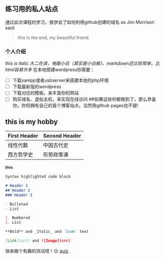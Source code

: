 ## 练习用的私人站点

通过此次课程的学习，我学会了如何利用github创建的域名
as Jim Morrison said:
> this is the end, my beautiful friend.

### 个人介绍
_this is italic_
_大二在读，电脑小白（其实是小白痴）。markdown还比较简单，比html容易许多_
在本地搭建wordpress你需要：
- [ ] 下载xampp或者usbserver来搭建本地的php环境
- [ ] 下载最新版的wordpress
- [ ] 下载对应的模板，来丰富你的网站
- [ ] 购买域名、虚拟主机，来实现在线访问
##如果这些你都做到了，那么恭喜你。你将拥有自己的首个博客站点。当然用github pages也不错!

## this is my hobby 
First Header | Second Header
------------ | -------------
线性代数 | 中国古代史
西方哲学史 | 形势政策课

~~this~~

```markdown
Syntax highlighted code block

# Header 1
## Header 2
### Header 3

- Bulleted
- List

1. Numbered
2. List

**Bold** and _Italic_ and `Code` text

[Link](url) and ![Image](src)
```
快来做个有趣的测试吧！:wink: [quiz](https://guides.github.com/features/mastering-markdown/).

